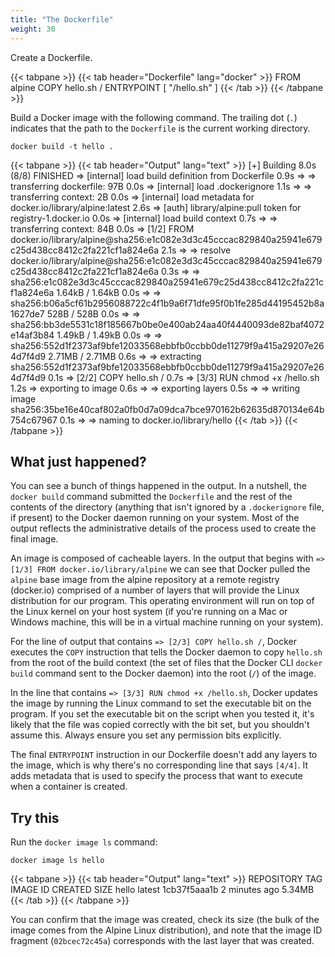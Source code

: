```yaml
---
title: "The Dockerfile"
weight: 30
---
```


Create a Dockerfile.

<!-- markdownlint-disable -->
{{< tabpane >}}
{{< tab header="Dockerfile" lang="docker" >}}
FROM alpine
COPY hello.sh /
ENTRYPOINT [ "/hello.sh" ]
{{< /tab >}}
{{< /tabpane >}}
<!-- markdownlint-restore -->

Build a Docker image with the following command. The trailing dot (`.`)
indicates that the path to the `Dockerfile` is the current working directory.

```text
docker build -t hello .
```

<!-- markdownlint-disable -->
{{< tabpane >}}
{{< tab header="Output" lang="text" >}}
[+] Building 8.0s (8/8) FINISHED
 => [internal] load build definition from Dockerfile                                                                 0.9s
 => => transferring dockerfile: 97B                                                                                  0.0s
 => [internal] load .dockerignore                                                                                    1.1s
 => => transferring context: 2B                                                                                      0.0s
 => [internal] load metadata for docker.io/library/alpine:latest                                                     2.6s
 => [auth] library/alpine:pull token for registry-1.docker.io                                                        0.0s
 => [internal] load build context                                                                                    0.7s
 => => transferring context: 84B                                                                                     0.0s
 => [1/2] FROM docker.io/library/alpine@sha256:e1c082e3d3c45cccac829840a25941e679c25d438cc8412c2fa221cf1a824e6a      2.1s
 => => resolve docker.io/library/alpine@sha256:e1c082e3d3c45cccac829840a25941e679c25d438cc8412c2fa221cf1a824e6a      0.3s
 => => sha256:e1c082e3d3c45cccac829840a25941e679c25d438cc8412c2fa221cf1a824e6a 1.64kB / 1.64kB                       0.0s
 => => sha256:b06a5cf61b2956088722c4f1b9a6f71dfe95f0b1fe285d44195452b8a1627de7 528B / 528B                           0.0s
 => => sha256:bb3de5531c18f185667b0be0e400ab24aa40f4440093de82baf4072e14af3b84 1.49kB / 1.49kB                       0.0s
 => => sha256:552d1f2373af9bfe12033568ebbfb0ccbb0de11279f9a415a29207e264d7f4d9 2.71MB / 2.71MB                       0.6s
 => => extracting sha256:552d1f2373af9bfe12033568ebbfb0ccbb0de11279f9a415a29207e264d7f4d9                            0.1s
 => [2/2] COPY hello.sh /                                                                                            0.7s
 => [3/3] RUN chmod +x /hello.sh                                                                                     1.2s
 => exporting to image                                                                                               0.6s
 => => exporting layers                                                                                              0.5s
 => => writing image sha256:35be16e40caf802a0fb0d7a09dca7bce970162b62635d870134e64b754c67967                         0.1s
 => => naming to docker.io/library/hello
{{< /tab >}}
{{< /tabpane >}}
<!-- markdownlint-restore -->

## What just happened?

You can see a bunch of things happened in the output. In a nutshell, the `docker
build` command submitted the `Dockerfile` and the rest of the contents of the
directory (anything that isn't ignored by a `.dockerignore` file, if present) to
the Docker daemon running on your system. Most of the output reflects the
administrative details of the process used to create the final image.

An image is composed of cacheable layers. In the output that begins with `=>
[1/3] FROM docker.io/library/alpine` we can see that Docker pulled the `alpine`
base image from the alpine repository at a remote registry (docker.io) comprised
of a number of layers that will provide the Linux distribution for our program.
This operating environment will run on top of the Linux kernel on your host
system (if you're running on a Mac or Windows machine, this will be in a virtual
machine running on your system).

For the line of output that contains `=> [2/3] COPY hello.sh /`, Docker executes
the `COPY` instruction that tells the Docker daemon to copy `hello.sh` from the
root of the build context (the set of files that the Docker CLI `docker build`
command sent to the Docker daemon) into the root (`/`) of the image.

In the line that contains `=> [3/3] RUN chmod +x /hello.sh`, Docker updates the
image by running the Linux command to set the executable bit on the program. If
you set the executable bit on the script when you tested it, it's likely that
the file was copied correctly with the bit set, but you shouldn't assume this.
Always ensure you set any permission bits explicitly.

The final `ENTRYPOINT` instruction in our Dockerfile doesn't add any layers to
the image, which is why there's no corresponding line that says `[4/4]`. It adds
metadata that is used to specify the process that want to execute when a
container is created.

## Try this

Run the `docker image ls` command:

```text
docker image ls hello
```

<!-- markdownlint-disable -->
{{< tabpane >}}
{{< tab header="Output" lang="text" >}}
REPOSITORY   TAG       IMAGE ID       CREATED          SIZE
hello        latest    1cb37f5aaa1b   2 minutes ago    5.34MB
{{< /tab >}}
{{< /tabpane >}}
<!-- markdownlint-restore -->

You can confirm that the image was created, check its size (the bulk of the
image comes from the Alpine Linux distribution), and note that the image ID
fragment (`02bcec72c45a`) corresponds with the last layer that was created.
